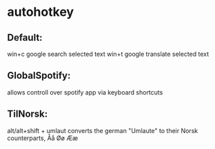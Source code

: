 # autohotkey

## Default:
win+c google search selected text
win+t google translate selected text

## GlobalSpotify:
allows controll over spotify app via keyboard shortcuts

## TilNorsk:
alt/alt+shift + umlaut converts the german "Umlaute" to their Norsk counterparts, Åå Øø Ææ
